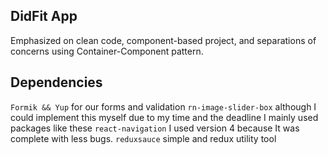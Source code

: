 ## DidFit App

Emphasized on clean code, component-based project, and separations of concerns using Container-Component pattern.

## Dependencies

`Formik && Yup` for our forms and validation
`rn-image-slider-box` although I could implement this myself due to my time and the deadline I mainly used packages like these
`react-navigation` I used version 4 because It was complete with less bugs.
`reduxsauce` simple and redux utility tool
